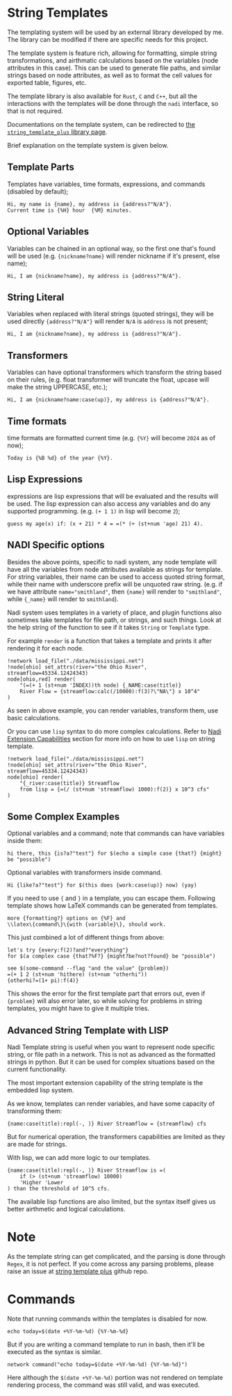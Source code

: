 # String Templates

The templating system will be used by an external library developed by
me. The library can be modified if there are specific needs for this
project.

The template system is feature rich, allowing for formatting, simple
string transformations, and airthmatic calculations based on the
variables (node attributes in this case). This can be used to generate
file paths, and similar strings based on node attributes, as well as
to format the cell values for exported table, figures, etc.

The template library is also available for `Rust`, `C` and `C++`, but
all the interactions with the templates will be done through the
`nadi` interface, so that is not required.

Documentations on the template system, can be redirected to
[the `string_template_plus` library page](https://docs.rs/string-template-plus/latest/string_template_plus/).

Brief explanation on the template system is given below.

## Template Parts
Templates have variables, time formats, expressions, and commands (disabled by default);
```stp run name=John; address=123 Road, USA
Hi, my name is {name}, my address is {address?"N/A"}.
Current time is {%H} hour  {%M} minutes.
```
## Optional Variables
Variables can be chained in an optional way, so the first one that's
found will be used (e.g. `{nickname?name}` will render nickname if
it's present, else name);

```stp run name=John; nickname=J; address=123 Road, USA
Hi, I am {nickname?name}, my address is {address?"N/A"}.
```
## String Literal
Variables when replaced with literal strings (quoted strings), they
will be used directly `{address?"N/A"}` will render `N/A` is
`address` is not present;
```stp run name=John
Hi, I am {nickname?name}, my address is {address?"N/A"}.
```

## Transformers
Variables can have optional transformers which transform the string
based on their rules, (e.g. float transformer will truncate the
float, upcase will make the string UPPERCASE, etc.);
```stp run name=Joe
Hi, I am {nickname?name:case(up)}, my address is {address?"N/A"}.
```

## Time formats
time formats are formatted current time (e.g. `{%Y}` will become
`2024` as of now);
```stp run name=John
Today is {%B %d} of the year {%Y}.
```

## Lisp Expressions
expressions are lisp expressions that will be evaluated and the
results will be used. The lisp expression can also access any
variables and do any supported programming. (e.g. `(+ 1 1)` in lisp
will become `2`);
```stp run age=20
guess my age(x) if: (x + 21) * 4 = =(* (+ (st+num 'age) 21) 4).
```

## NADI Specific options
Besides the above points, specific to nadi system, any node template
will have all the variables from node attributes available as strings
for template. For string variables, their name can be used to access
quoted string format, while their name with underscore prefix will be
unquoted raw string. (e.g. if we have attribute `name="smithland"`,
then `{name}` will render to `"smithland"`, while `{_name}` will
render to `smithland`).

Nadi system uses templates in a variety of place, and plugin functions
also sometimes take templates for file path, or strings, and such
things. Look at the help string of the function to see if it takes
`String` or `Template` type.

For example `render` is a function that takes a template and prints it
after rendering it for each node.

```task run
!network load_file("./data/mississippi.net")
!node[ohio] set_attrs(river="the Ohio River", streamflow=45334.12424343)
node[ohio,red] render(
	"(=(+ 1 (st+num 'INDEX))th node) {_NAME:case(title)}
	River Flow = {streamflow:calc(/10000):f(3)?\"NA\"} x 10^4"
)
```
As seen in above example, you can render variables, transform them, use basic calculations.

Or you can use `lisp` syntax to do more complex calculations. Refer to
[Nadi Extension Capabilities](../system/extensions.md) section for more
info on how to use `lisp` on string template.

```task run
!network load_file("./data/mississippi.net")
!node[ohio] set_attrs(river="the Ohio River", streamflow=45334.12424343)
node[ohio] render(
	"{_river:case(title)} Streamflow
	from lisp = {=(/ (st+num 'streamflow) 1000):f(2)} x 10^3 cfs"
)
```

## Some Complex Examples

Optional variables and a command; note that commands can have variables inside them:
```stp run might=may
hi there, this {is?a?"test"} for $(echo a simple case {that?} {might} be "possible")
```

Optional variables with transformers inside command.
```stp run work=Fantastic Job
Hi {like?a?"test"} for $(this does {work:case(up)} now) (yay)
```

If you need to use `{` and `}` in a template, you can escape them. Following template shows how LaTeX commands can be generated from templates.
```stp run command=Error;variable=Var
more {formatting?} options on {%F} and
\\latex\{command\}\{with {variable}\}, should work.
```

This just combined a lot of different things from above:
```stp run
let's try {every:f(2)?and?"everything"}
for $(a complex case {that?%F?} {might?be?not?found} be "possible")

see $(some-command --flag "and the value" {problem})
=(+ 1 2 (st+num 'hithere) (st+num "otherhi"))
{otherhi?=(1+ pi):f(4)}
```

This shows the error for the first template part that errors out, even
if `{problem}` will also error later, so while solving for problems in
string templates, you might have to give it multiple tries.

## Advanced String Template with LISP

Nadi Template string is useful when you want to represent node
specific string, or file path in a network. This is not as advanced as
the formatted strings in python. But it can be used for complex
situations based on the current functionality.

The most important extension capability of the string template is the
embedded lisp system.

As we know, templates can render variables, and have some capacity of transforming them:

```stp run name=Ohio; streamflow=12000
{name:case(title):repl(-, )} River Streamflow = {streamflow} cfs
```

But for numerical operation, the transformers capabilities are limited as they are made for strings.


With lisp, we can add more logic to our templates.

```stp run name=Ohio; streamflow=12000
{name:case(title):repl(-, )} River Streamflow is =(
	if (> (st+num 'streamflow) 10000)
	'Higher 'Lower
) than the threshold of 10^5 cfs.
```

The available lisp functions are also limited, but the syntax itself
gives us better airthmetic and logical calculations.


# Note
As the template string can get complicated, and the parsing is done
through `Regex`, it is not perfect. If you come across any parsing
problems, please raise an issue at [string template
plus](https://github.com/Atreyagaurav/string-template-plus) github
repo.

# Commands
Note that running commands within the templates is disabled for
now.

```stp run
echo today=$(date +%Y-%m-%d) {%Y-%m-%d}
```

But if you are writing a command template to run in bash, then
it'll be executed as the syntax is similar.

```task run
network command("echo today=$(date +%Y-%m-%d) {%Y-%m-%d}")
```
Here although the `$(date +%Y-%m-%d)` portion was not rendered on template rendering process, the command was still valid, and was executed.
